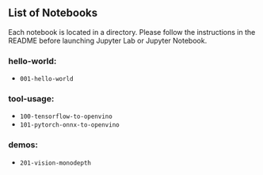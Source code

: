 ## List of Notebooks

Each notebook is located in a directory. Please follow the instructions in the README before launching Jupyter Lab or Jupyter Notebook.

### hello-world:

- `001-hello-world`

### tool-usage:

- `100-tensorflow-to-openvino`
- `101-pytorch-onnx-to-openvino`

### demos:

- `201-vision-monodepth`
